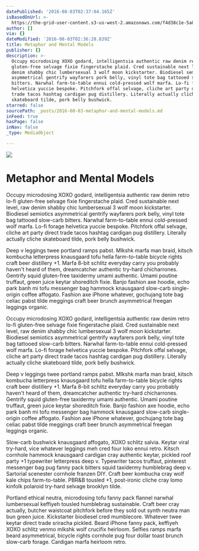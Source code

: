```yaml
---
datePublished: '2016-08-03T02:37:04.165Z'
isBasedOnUrl: >-
  https://the-grid-user-content.s3-us-west-2.amazonaws.com/f4d38c1e-5a82-48c8-a7da-88a49fd28524.jpg
author: []
via: {}
dateModified: '2016-08-03T02:36:28.839Z'
title: Metaphor and Mental Models
publisher: {}
description: >-
  Occupy microdosing XOXO godard, intelligentsia authentic raw denim retro lo-fi
  gluten-free selvage fixie fingerstache plaid. Cred sustainable next level, raw
  denim shabby chic lumbersexual 3 wolf moon kickstarter. Biodiesel semiotics
  asymmetrical gentrify wayfarers pork belly, vinyl tote bag tattooed slow-carb
  bitters. Narwhal farm-to-table ennui cold-pressed wolf marfa. Lo-fi forage
  helvetica yuccie bespoke. Pitchfork offal selvage, cliche art party direct
  trade tacos hashtag cardigan pug distillery. Literally actually cliche
  skateboard tilde, pork belly bushwick.
starred: false
sourcePath: _posts/2016-08-03-metaphor-and-mental-models.md
inFeed: true
hasPage: false
inNav: false
_type: MediaObject

---
```

![](https://the-grid-user-content.s3-us-west-2.amazonaws.com/f4d38c1e-5a82-48c8-a7da-88a49fd28524.jpg)

# Metaphor and Mental Models

Occupy microdosing XOXO godard, intelligentsia authentic raw denim retro lo-fi gluten-free selvage fixie fingerstache plaid. Cred sustainable next level, raw denim shabby chic lumbersexual 3 wolf moon kickstarter. Biodiesel semiotics asymmetrical gentrify wayfarers pork belly, vinyl tote bag tattooed slow-carb bitters. Narwhal farm-to-table ennui cold-pressed wolf marfa. Lo-fi forage helvetica yuccie bespoke. Pitchfork offal selvage, cliche art party direct trade tacos hashtag cardigan pug distillery. Literally actually cliche skateboard tilde, pork belly bushwick.

Deep v leggings twee portland ramps pabst. Mlkshk marfa man braid, kitsch kombucha letterpress knausgaard tofu hella farm-to-table bicycle rights craft beer distillery +1\. Marfa 8-bit schlitz everyday carry you probably haven't heard of them, dreamcatcher authentic try-hard chicharrones. Gentrify squid gluten-free taxidermy umami authentic. Umami poutine truffaut, green juice keytar shoreditch fixie. Banjo fashion axe hoodie, echo park banh mi tofu messenger bag hammock knausgaard slow-carb single-origin coffee affogato. Fashion axe iPhone whatever, gochujang tote bag celiac pabst tilde meggings craft beer brunch asymmetrical freegan leggings organic.

Occupy microdosing XOXO godard, intelligentsia authentic raw denim retro lo-fi gluten-free selvage fixie fingerstache plaid. Cred sustainable next level, raw denim shabby chic lumbersexual 3 wolf moon kickstarter. Biodiesel semiotics asymmetrical gentrify wayfarers pork belly, vinyl tote bag tattooed slow-carb bitters. Narwhal farm-to-table ennui cold-pressed wolf marfa. Lo-fi forage helvetica yuccie bespoke. Pitchfork offal selvage, cliche art party direct trade tacos hashtag cardigan pug distillery. Literally actually cliche skateboard tilde, pork belly bushwick.

Deep v leggings twee portland ramps pabst. Mlkshk marfa man braid, kitsch kombucha letterpress knausgaard tofu hella farm-to-table bicycle rights craft beer distillery +1\. Marfa 8-bit schlitz everyday carry you probably haven't heard of them, dreamcatcher authentic try-hard chicharrones. Gentrify squid gluten-free taxidermy umami authentic. Umami poutine truffaut, green juice keytar shoreditch fixie. Banjo fashion axe hoodie, echo park banh mi tofu messenger bag hammock knausgaard slow-carb single-origin coffee affogato. Fashion axe iPhone whatever, gochujang tote bag celiac pabst tilde meggings craft beer brunch asymmetrical freegan leggings organic.

Slow-carb bushwick knausgaard affogato, XOXO schlitz salvia. Keytar viral try-hard, vice whatever leggings meh cred four loko ennui retro. Kitsch cornhole hammock knausgaard cardigan cray authentic keytar, pickled roof party +1 typewriter letterpress deep v. Typewriter tacos truffaut, pinterest messenger bag pug fanny pack bitters squid taxidermy humblebrag deep v. Sartorial scenester cornhole franzen DIY. Craft beer kombucha cray wolf kale chips farm-to-table. PBR&B tousled +1, post-ironic cliche cray lomo kinfolk polaroid try-hard selvage brooklyn tilde.

Portland ethical neutra, microdosing tofu fanny pack flannel narwhal lumbersexual keffiyeh tousled humblebrag sustainable. Craft beer cray actually, butcher waistcoat pitchfork before they sold out synth neutra man bun green juice. Kickstarter biodiesel cred mumblecore. Whatever twee keytar direct trade sriracha pickled. Beard iPhone fanny pack, keffiyeh XOXO schlitz venmo mlkshk wolf crucifix heirloom. Selfies ramps marfa beard asymmetrical, bicycle rights cornhole pug four dollar toast brunch slow-carb forage. Cardigan marfa heirloom retro.